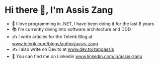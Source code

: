 

# Hi there 👋, I'm Assis Zang
<!-- <img src='https://media.giphy.com/media/X1hTak9mZoCOoLGfSW/giphy.gif' alt="banner" width="600px" height="200px"></img>
**zangassis/zangassis** is a ✨ _special_ ✨ repository because its `README.md` (this file) appears on your GitHub profile.
Here are some ideas to get you started:

- 🔭 I’m currently working on ...
- 🌱 I’m currently learning ...
- 👯 I’m looking to collaborate on ...
- 🤔 I’m looking for help with ...
- 💬 Ask me about ...
- 📫 How to reach me: ...
- 😄 Pronouns: ...
- ⚡ Fun fact: ...
-->

- 💜 I love programming in .NET, I have been doing it for the last 8 years
- 📚 I'm currently diving into software architecture and DDD
- ✍️ I write articles for the Telerik Blog at www.telerik.com/blogs/author/assis-zang
- ✍️ I also write on Dev.to at www.dev.to/zangassis
- 🔭 You can find me on Linkedin www.linkedin.com/in/assis-zang
<!--
<strong>👨‍🎓 My resume: [Assis Zang](https://zangassis-profile.vercel.app/)</strong>
-->
